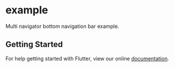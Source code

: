 # example

Multi navigator bottom navigation bar example.

## Getting Started

For help getting started with Flutter, view our online
[documentation](https://flutter.io/).
